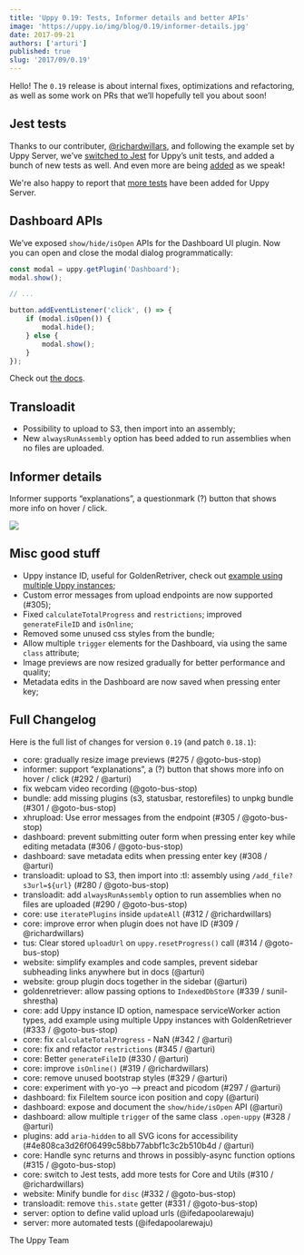 ```yaml
---
title: 'Uppy 0.19: Tests, Informer details and better APIs'
image: 'https://uppy.io/img/blog/0.19/informer-details.jpg'
date: 2017-09-21
authors: ['arturi']
published: true
slug: '2017/09/0.19'
---
```


Hello! The `0.19` release is about internal fixes, optimizations and
refactoring, as well as some work on PRs that we’ll hopefully tell you about
soon!

## Jest tests

Thanks to our contributer, [@richardwillars](https://github.com/richardwillars),
and following the example set by Uppy Server, we’ve
[switched to Jest](https://github.com/transloadit/uppy/pull/310) for Uppy’s unit
tests, and added a bunch of new tests as well. And even more are being
[added](https://github.com/transloadit/uppy/pull/346) as we speak!

We're also happy to report that
[more tests](https://github.com/transloadit/uppy-server/compare/3341a9592d0723fd9b58ec77d8c762f20b434704...d3c6f5b409d08f588d1704b77181e5c0342ca322)
have been added for Uppy Server.

## Dashboard APIs

We’ve exposed `show/hide/isOpen` APIs for the Dashboard UI plugin. Now you can
open and close the modal dialog programmatically:

```js
const modal = uppy.getPlugin('Dashboard');
modal.show();

// ...

button.addEventListener('click', () => {
	if (modal.isOpen()) {
		modal.hide();
	} else {
		modal.show();
	}
});
```

Check out [the docs](https://uppy.io/docs/dashboard/#Methods).

<!--truncate-->

## Transloadit

- Possibility to upload to S3, then import into an assembly;
- New `alwaysRunAssembly` option has beed added to run assemblies when no files
  are uploaded.

## Informer details

Informer supports “explanations”, a questionmark (?) button that shows more info
on hover / click.

<img className="border" src="/img/blog/0.19/informer-details.jpg" />

## Misc good stuff

- Uppy instance ID, useful for GoldenRetriver, check out
  [example using multiple Uppy instances](https://github.com/transloadit/uppy/tree/master/examples/multiple-instances);
- Custom error messages from upload endpoints are now supported (#305);
- Fixed `calculateTotalProgress` and `restrictions`; improved `generateFileID`
  and `isOnline`;
- Removed some unused css styles from the bundle;
- Allow multiple `trigger` elements for the Dashboard, via using the same
  `class` attribute;
- Image previews are now resized gradually for better performance and quality;
- Metadata edits in the Dashboard are now saved when pressing enter key;

## Full Changelog

Here is the full list of changes for version `0.19` (and patch `0.18.1`):

- core: gradually resize image previews (#275 / @goto-bus-stop)
- informer: support “explanations”, a (?) button that shows more info on hover /
  click (#292 / @arturi)
- fix webcam video recording (@goto-bus-stop)
- bundle: add missing plugins (s3, statusbar, restorefiles) to unpkg bundle
  (#301 / @goto-bus-stop)
- xhrupload: Use error messages from the endpoint (#305 / @goto-bus-stop)
- dashboard: prevent submitting outer form when pressing enter key while editing
  metadata (#306 / @goto-bus-stop)
- dashboard: save metadata edits when pressing enter key (#308 / @arturi)
- transloadit: upload to S3, then import into :tl: assembly using
  `/add_file?s3url=${url}` (#280 / @goto-bus-stop)
- transloadit: add `alwaysRunAssembly` option to run assemblies when no files
  are uploaded (#290 / @goto-bus-stop)
- core: use `iteratePlugins` inside `updateAll` (#312 / @richardwillars)
- core: improve error when plugin does not have ID (#309 / @richardwillars)
- tus: Clear stored `uploadUrl` on `uppy.resetProgress()` call (#314 /
  @goto-bus-stop)
- website: simplify examples and code samples, prevent sidebar subheading links
  anywhere but in docs (@arturi)
- website: group plugin docs together in the sidebar (@arturi)
- goldenretriever: allow passing options to `IndexedDbStore` (#339 /
  sunil-shrestha)
- core: add Uppy instance ID option, namespace serviceWorker action types, add
  example using multiple Uppy instances with GoldenRetriever (#333 /
  @goto-bus-stop)
- core: fix `calculateTotalProgress` - NaN (#342 / @arturi)
- core: fix and refactor `restrictions` (#345 / @arturi)
- core: Better `generateFileID` (#330 / @arturi)
- core: improve `isOnline()` (#319 / @richardwillars)
- core: remove unused bootstrap styles (#329 / @arturi)
- core: experiment with yo-yo --> preact and picodom (#297 / @arturi)
- dashboard: fix FileItem source icon position and copy (@arturi)
- dashboard: expose and document the `show/hide/isOpen` API (@arturi)
- dashboard: allow multiple `trigger` of the same class `.open-uppy` (#328 /
  @arturi)
- plugins: add `aria-hidden` to all SVG icons for accessibility
  (#4e808ca3d26f06499c58bb77abbf1c3c2b510b4d / @arturi)
- core: Handle sync returns and throws in possibly-async function options (#315
  / @goto-bus-stop)
- core: switch to Jest tests, add more tests for Core and Utils (#310 /
  @richardwillars)
- website: Minify bundle for `disc` (#332 / @goto-bus-stop)
- transloadit: remove `this.state` getter (#331 / @goto-bus-stop)
- server: option to define valid upload urls (@ifedapoolarewaju)
- server: more automated tests (@ifedapoolarewaju)

The Uppy Team
